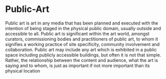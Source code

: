 # Public-Art
Public art is art in any media that has been planned and executed with the intention of being staged in the physical public domain, usually outside and accessible to all. Public art is significant within the art world, amongst curators, commissioning bodies and practitioners of public art, to whom it signifies a working practice of site specificity, community involvement and collaboration. Public art may include any art which is exhibited in a public space including publicly accessible buildings, but often it is not that simple. Rather, the relationship between the content and audience, what the art is saying and to whom, is just as important if not more important than its physical location
